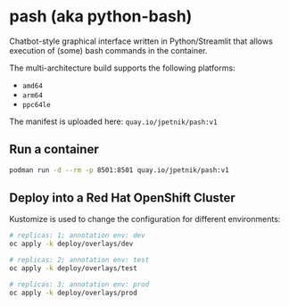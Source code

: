 # pash (aka python-bash)

Chatbot-style graphical interface written in Python/Streamlit that allows execution of (some) bash commands in the container.

The multi-architecture build supports the following platforms:

- `amd64`
- `arm64`
- `ppc64le`

The manifest is uploaded here: `quay.io/jpetnik/pash:v1`

## Run a container

```bash
podman run -d --rm -p 8501:8501 quay.io/jpetnik/pash:v1
```

## Deploy into a Red Hat OpenShift Cluster

Kustomize is used to change the configuration for different environments:

```bash
# replicas: 1; annotation env: dev
oc apply -k deploy/overlays/dev

# replicas: 2; annotation env: test
oc apply -k deploy/overlays/test

# replicas: 3; annotation env: prod
oc apply -k deploy/overlays/prod
```
